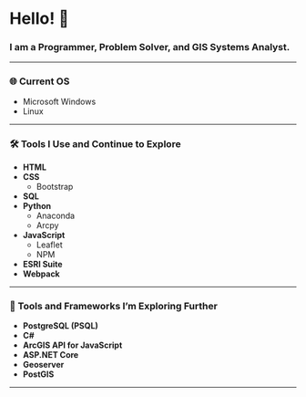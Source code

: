 # Hello! 👋

### I am a Programmer, Problem Solver, and GIS Systems Analyst.

---

### 🌐 Current OS
- Microsoft Windows
- Linux

---

### 🛠 Tools I Use and Continue to Explore
- **HTML**
- **CSS**
  - Bootstrap
- **SQL**
- **Python**
  - Anaconda
  - Arcpy
- **JavaScript**
  - Leaflet
  - NPM
- **ESRI Suite**
- **Webpack**

---

### 🚀 Tools and Frameworks I’m Exploring Further
- **PostgreSQL (PSQL)**
- **C#**
- **ArcGIS API for JavaScript**
- **ASP.NET Core**
- **Geoserver**
- **PostGIS**

---

<!---
Nolewp/Nolewp is a ✨ special ✨ repository because its `README.md` (this file) appears on your GitHub profile. You can click the Preview link to take a look at your changes.
--->
